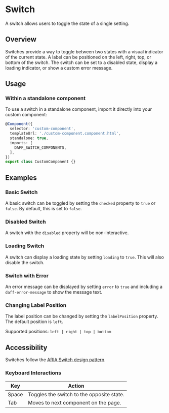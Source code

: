 # Switch 
A switch allows users to toggle the state of a single setting.

## Overview
Switches provide a way to toggle between two states with a visual indicator of the current state. A label can be positioned on the left, right, top, or bottom of the switch. The switch can be set to a disabled state, display a loading indicator, or show a custom error message.

## Usage

### Within a standalone component
To use a switch in a standalone component, import it directly into your custom component:

```ts
@Component({
  selector: 'custom-component',
  templateUrl: './custom-component.component.html',
  standalone: true,
  imports: [
    DAFF_SWITCH_COMPONENTS,
  ],
})
export class CustomComponent {}
```

## Examples

### Basic Switch
A basic switch can be toggled by setting the `checked` property to `true` or `false`. By default, this is set to `false`.

<design-land-example-viewer-container example="basic-switch"></design-land-example-viewer-container>

### Disabled Switch
A switch with the `disabled` property will be non-interactive.

<design-land-example-viewer-container example="disabled-switch"></design-land-example-viewer-container>

### Loading Switch
A switch can display a loading state by setting `loading` to `true`. This will also disable the switch.

<design-land-example-viewer-container example="loading-switch"></design-land-example-viewer-container>

### Switch with Error
An error message can be displayed by setting `error` to `true` and including a `daff-error-message` to show the message text.

<design-land-example-viewer-container example="switch-error"></design-land-example-viewer-container>

### Changing Label Position
The label position can be changed by setting the `labelPosition` property. The default position is `left`.

Supported positions: `left | right | top | bottom`

<design-land-example-viewer-container example="switch-label-positions"></design-land-example-viewer-container>


## Accessibility
Switches follow the [ARIA Switch design pattern](https://www.w3.org/WAI/ARIA/apg/patterns/switch/).

### Keyboard Interactions
| Key | Action |
| --- | ------ |
| Space |  Toggles the switch to the opposite state. |
| Tab |  Moves to next component on the page. |
